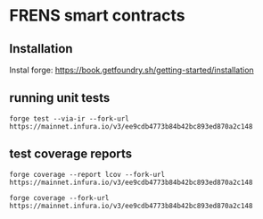 # FRENS smart contracts

## Installation 

Instal forge: https://book.getfoundry.sh/getting-started/installation

## running unit tests

`forge test --via-ir --fork-url https://mainnet.infura.io/v3/ee9cdb4773b84b42bc893ed870a2c148`

## test coverage reports

`forge coverage --report lcov --fork-url https://mainnet.infura.io/v3/ee9cdb4773b84b42bc893ed870a2c148`

`forge coverage --fork-url https://mainnet.infura.io/v3/ee9cdb4773b84b42bc893ed870a2c148`

